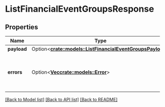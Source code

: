 # ListFinancialEventGroupsResponse

## Properties

Name | Type | Description | Notes
------------ | ------------- | ------------- | -------------
**payload** | Option<[**crate::models::ListFinancialEventGroupsPayload**](ListFinancialEventGroupsPayload.md)> |  | [optional]
**errors** | Option<[**Vec<crate::models::Error>**](Error.md)> | A list of error responses returned when a request is unsuccessful. | [optional]

[[Back to Model list]](../README.md#documentation-for-models) [[Back to API list]](../README.md#documentation-for-api-endpoints) [[Back to README]](../README.md)


